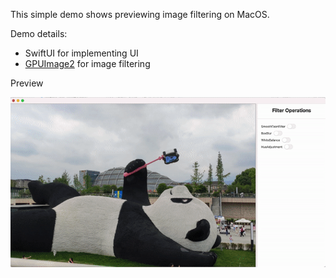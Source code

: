 This simple demo shows previewing image filtering on MacOS.

Demo details:

* SwiftUI for implementing UI
* [GPUImage2](https://github.com/BradLarson/GPUImage2) for image filtering



Preview

![preview](preview.gif)

